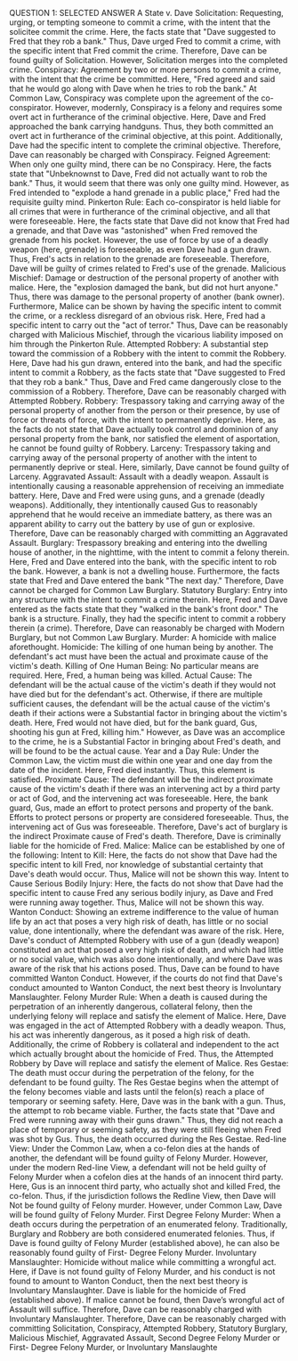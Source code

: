 
QUESTION 1: SELECTED ANSWER A State v. Dave Solicitation: Requesting, urging, or tempting someone to commit a crime, with the intent that the solicitee commit the crime. Here, the facts state that "Dave suggested to Fred that they rob a bank." Thus, Dave urged Fred to commit a crime, with the specific intent that Fred commit the crime. Therefore, Dave can be found guilty of Solicitation. However, Solicitation merges into the completed crime. Conspiracy: Agreement by two or more persons to commit a crime, with the intent that the crime be committed. Here, "Fred agreed and said that he would go along with Dave when he tries to rob the bank." At Common Law, Conspiracy was complete upon the agreement of the co-conspirator. However, modernly, Conspiracy is a felony and requires some overt act in furtherance of the criminal objective. Here, Dave and Fred approached the bank carrying handguns. Thus, they both committed an overt act in furtherance of the criminal objective, at this point. Additionally, Dave had the specific intent to complete the criminal objective. Therefore, Dave can reasonably be charged with Conspiracy. Feigned Agreement: When only one guilty mind, there can be no Conspiracy. Here, the facts state that "Unbeknownst to Dave, Fred did not actually want to rob the bank." Thus, it would seem that there was only one guilty mind. However, as Fred intended to "explode a hand grenade in a public place," Fred had the requisite guilty mind. Pinkerton Rule: Each co-conspirator is held liable for all crimes that were in furtherance of the criminal objective, and all that were foreseeable. Here, the facts state that Dave did not know that Fred had a grenade, and that Dave was "astonished" when Fred removed the grenade from his pocket. However, the use of force by use of a deadly weapon (here, grenade) is foreseeable, as even Dave had a gun drawn. Thus, Fred's acts in relation to the grenade are foreseeable. Therefore, Dave will be guilty of crimes related to Fred's use of the grenade. Malicious Mischief: Damage or destruction of the personal property of another with malice. Here, the "explosion damaged the bank, but did not hurt anyone." Thus, there was damage to the personal property of another (bank owner). Furthermore, Malice can be shown by having the specific intent to commit the crime, or a reckless disregard of an obvious risk. Here, Fred had a specific intent to carry out the "act of terror." Thus, Dave can be reasonably charged with Malicious Mischief, through the vicarious liability imposed on him through the Pinkerton Rule. Attempted Robbery: A substantial step toward the commission of a Robbery with the intent to commit the Robbery. Here, Dave had his gun drawn, entered into the bank, and had the specific intent to commit a Robbery, as the facts state that "Dave suggested to Fred that they rob a bank." Thus, Dave and Fred came dangerously close to the commission of a Robbery. Therefore, Dave can be reasonably charged with Attempted Robbery. Robbery: Trespassory taking and carrying away of the personal property of another from the person or their presence, by use of force or threats of force, with the intent to permanently deprive. Here, as the facts do not state that Dave actually took control and dominion of any personal property from the bank, nor satisfied the element of asportation, he cannot be found guilty of Robbery. Larceny: Trespassory taking and carrying away of the personal property of another with the intent to permanently deprive or steal. Here, similarly, Dave cannot be found guilty of Larceny. Aggravated Assault: Assault with a deadly weapon. Assault is intentionally causing a reasonable apprehension of receiving an immediate battery. Here, Dave and Fred were using guns, and a grenade (deadly weapons). Additionally, they intentionally caused Gus to reasonably apprehend that he would receive an immediate battery, as there was an apparent ability to carry out the battery by use of gun or explosive. Therefore, Dave can be reasonably charged with committing an Aggravated Assault. Burglary: Trespassory breaking and entering into the dwelling house of another, in the nighttime, with the intent to commit a felony therein. Here, Fred and Dave entered into the bank, with the specific intent to rob the bank. However, a bank is not a dwelling house. Furthermore, the facts state that Fred and Dave entered the bank "The next day." Therefore, Dave cannot be charged for Common Law Burglary. Statutory Burglary: Entry into any structure with the intent to commit a crime therein. Here, Fred and Dave entered as the facts state that they "walked in the bank's front door." The bank is a structure. Finally, they had the specific intent to commit a robbery therein (a crime). Therefore, Dave can reasonably be charged with Modern Burglary, but not Common Law Burglary. Murder: A homicide with malice aforethought. Homicide: The killing of one human being by another. The defendant's act must have been the actual and proximate cause of the victim's death. Killing of One Human Being: No particular means are required. Here, Fred, a human being was killed. Actual Cause: The defendant will be the actual cause of the victim's death if they would not have died but for the defendant's act. Otherwise, if there are multiple sufficient causes, the defendant will be the actual cause of the victim's death if their actions were a Substantial factor in bringing about the victim's death. Here, Fred would not have died, but for the bank guard, Gus, shooting his gun at Fred, killing him." However, as Dave was an accomplice to the crime, he is a Substantial Factor in bringing about Fred's death, and will be found to be the actual cause. Year and a Day Rule: Under the Common Law, the victim must die within one year and one day from the date of the incident. Here, Fred died instantly. Thus, this element is satisfied. Proximate Cause: The defendant will be the indirect proximate cause of the victim's death if there was an intervening act by a third party or act of God, and the intervening act was foreseeable. Here, the bank guard, Gus, made an effort to protect persons and property of the bank. Efforts to protect persons or property are considered foreseeable. Thus, the intervening act of Gus was foreseeable. Therefore, Dave's act of burglary is the indirect Proximate cause of Fred's death. Therefore, Dave is criminally liable for the homicide of Fred. Malice: Malice can be established by one of the following: Intent to Kill: Here, the facts do not show that Dave had the specific intent to kill Fred, nor knowledge of substantial certainty that Dave's death would occur. Thus, Malice will not be shown this way. Intent to Cause Serious Bodily Injury: Here, the facts do not show that Dave had the specific intent to cause Fred any serious bodily injury, as Dave and Fred were running away together. Thus, Malice will not be shown this way. Wanton Conduct: Showing an extreme indifference to the value of human life by an act that poses a very high risk of death, has little or no social value, done intentionally, where the defendant was aware of the risk. Here, Dave's conduct of Attempted Robbery with use of a gun (deadly weapon) constituted an act that posed a very high risk of death, and which had little or no social value, which was also done intentionally, and where Dave was aware of the risk that his actions posed. Thus, Dave can be found to have committed Wanton Conduct. However, if the courts do not find that Dave's conduct amounted to Wanton Conduct, the next best theory is Involuntary Manslaughter. Felony Murder Rule: When a death is caused during the perpetration of an inherently dangerous, collateral felony, then the underlying felony will replace and satisfy the element of Malice. Here, Dave was engaged in the act of Attempted Robbery with a deadly weapon. Thus, his act was inherently dangerous, as it posed a high risk of death. Additionally, the crime of Robbery is collateral and independent to the act which actually brought about the homicide of Fred. Thus, the Attempted Robbery by Dave will replace and satisfy the element of Malice. Res Gestae: The death must occur during the perpetration of the felony, for the defendant to be found guilty. The Res Gestae begins when the attempt of the felony becomes viable and lasts until the felon(s) reach a place of temporary or seeming safety. Here, Dave was in the bank with a gun. Thus, the attempt to rob became viable. Further, the facts state that "Dave and Fred were running away with their guns drawn." Thus, they did not reach a place of temporary or seeming safety, as they were still fleeing when Fred was shot by Gus. Thus, the death occurred during the Res Gestae. Red-line View: Under the Common Law, when a co-felon dies at the hands of another, the defendant will be found guilty of Felony Murder. However, under the modern Red-line View, a defendant will not be held guilty of Felony Murder when a cofelon dies at the hands of an innocent third party. Here, Gus is an innocent third party, who actually shot and killed Fred, the co-felon. Thus, if the jurisdiction follows the Redline View, then Dave will Not be found guilty of Felony murder. However, under Common Law, Dave will be found guilty of Felony Murder. First Degree Felony Murder: When a death occurs during the perpetration of an enumerated felony. Traditionally, Burglary and Robbery are both considered enumerated felonies. Thus, if Dave is found guilty of Felony Murder (established above), he can also be reasonably found guilty of First- Degree Felony Murder. Involuntary Manslaughter: Homicide without malice while committing a wrongful act. Here, if Dave is not found guilty of Felony Murder, and his conduct is not found to amount to Wanton Conduct, then the next best theory is Involuntary Manslaughter. Dave is liable for the homicide of Fred (established above). If malice cannot be found, then Dave’s wrongful act of Assault will suffice. Therefore, Dave can be reasonably charged with Involuntary Manslaughter. Therefore, Dave can be reasonably charged with committing Solicitation, Conspiracy, Attempted Robbery, Statutory Burglary, Malicious Mischief, Aggravated Assault, Second Degree Felony Murder or First- Degree Felony Murder, or Involuntary Manslaughte
